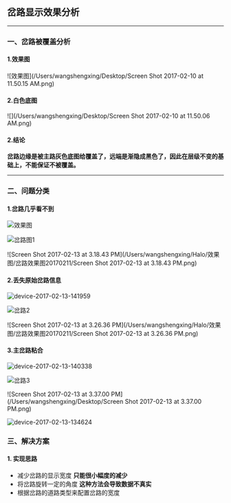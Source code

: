 ## 岔路显示效果分析

***
### 一、岔路被覆盖分析

#### 1.效果图

![效果图](/Users/wangshengxing/Desktop/Screen Shot 2017-02-10 at 11.50.15 AM.png)
#### 2.白色底图

![](/Users/wangshengxing/Desktop/Screen Shot 2017-02-10 at 11.50.06 AM.png)
#### 2.结论

**岔路边缘是被主路灰色底图给覆盖了，远端是渐隐成黑色了，因此在层级不变的基础上，不能保证不被覆盖。**

***
### 二、问题分类

#### 1.岔路几乎看不到

![效果图](/Users/wangshengxing/Halo/效果图/岔路效果图20170211/device-2017-02-13-142010.png)



![岔路图1](/Users/wangshengxing/Halo/效果图/岔路效果图20170211/岔路图1.png)



![Screen Shot 2017-02-13 at 3.18.43 PM](/Users/wangshengxing/Halo/效果图/岔路效果图20170211/Screen Shot 2017-02-13 at 3.18.43 PM.png)

#### 2.丢失原始岔路信息

![device-2017-02-13-141959](/Users/wangshengxing/Halo/效果图/岔路效果图20170211/device-2017-02-13-141959.png)



![岔路2](/Users/wangshengxing/Halo/效果图/岔路效果图20170211/岔路2.png)



![Screen Shot 2017-02-13 at 3.26.36 PM](/Users/wangshengxing/Halo/效果图/岔路效果图20170211/Screen Shot 2017-02-13 at 3.26.36 PM.png)

#### 3.主岔路粘合

![device-2017-02-13-140338](/Users/wangshengxing/Halo/效果图/岔路效果图20170211/device-2017-02-13-140338.png)



![岔路3](/Users/wangshengxing/Halo/效果图/岔路效果图20170211/岔路3.png)



![Screen Shot 2017-02-13 at 3.37.00 PM](/Users/wangshengxing/Desktop/Screen Shot 2017-02-13 at 3.37.00 PM.png)



![device-2017-02-13-134624](/Users/wangshengxing/Halo/效果图/岔路效果图20170211/device-2017-02-13-134624.png)

### 三、解决方案

#### 1. 实现思路

- 减少岔路的显示宽度  **只能很小幅度的减少**
- 将岔路旋转一定的角度  **这种方法会导致数据不真实**
- 根据岔路的道路类型来配置岔路的宽度
